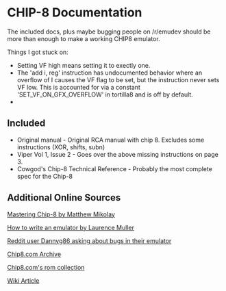 # CHIP-8 Documentation
The included docs, plus maybe bugging people on /r/emudev should be more than enough to make a working CHIP8 emulator.

Things I got stuck on:
* Setting VF high means setting it to exectly one.
* The 'add i, reg' instruction has undocumented behavior where an overflow of I causes the VF flag to be set, but the instruction never sets VF low. This is accounted for via a constant 'SET_VF_ON_GFX_OVERFLOW' in tortilla8 and is off by default.
*

Included
--------
* Original manual - Original RCA manual with chip 8. Excludes some instructions (XOR, shifts, subn)
* Viper Vol 1, Issue 2 - Goes over the above missing instructions on page 3.
* Cowgod's Chip-8 Technical Reference - Probably the most complete spec for the Chip-8

Additional Online Sources
-------------------------
[Mastering Chip-8 by Matthew Mikolay](http://mattmik.com/files/chip8/mastering/chip8.html)

[How to write an emulator by Laurence Muller](http://www.multigesture.net/articles/how-to-write-an-emulator-chip-8-interpreter/)

[Reddit user Dannyg86 asking about bugs in their emulator](https://www.reddit.com/r/EmuDev/comments/5so1bo/chip8_emu_questions/)

[Chip8.com Archive](https://web.archive.org/web/20161002171937/http://chip8.com/)

[Chip8.com's rom collection](https://web.archive.org/web/20161020052454/http://chip8.com/downloads/Chip-8%20Pack.zip)

[Wiki Article](https://en.wikipedia.org/wiki/CHIP-8)
